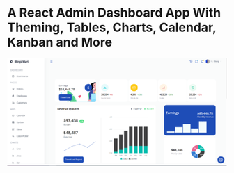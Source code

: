 # A React Admin Dashboard App With Theming, Tables, Charts, Calendar, Kanban and More
![image](./src/data/BlingMart.png)




